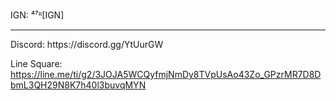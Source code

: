 IGN: ⁴⁷ᴿ[IGN]
<hr>
Discord: https://discord.gg/YtUurGW

Line Square: https://line.me/ti/g2/3JOJA5WCQyfmjNmDy8TVpUsAo43Zo_GPzrMR7D8DbmL3QH29N8K7h40l3buvqMYN
